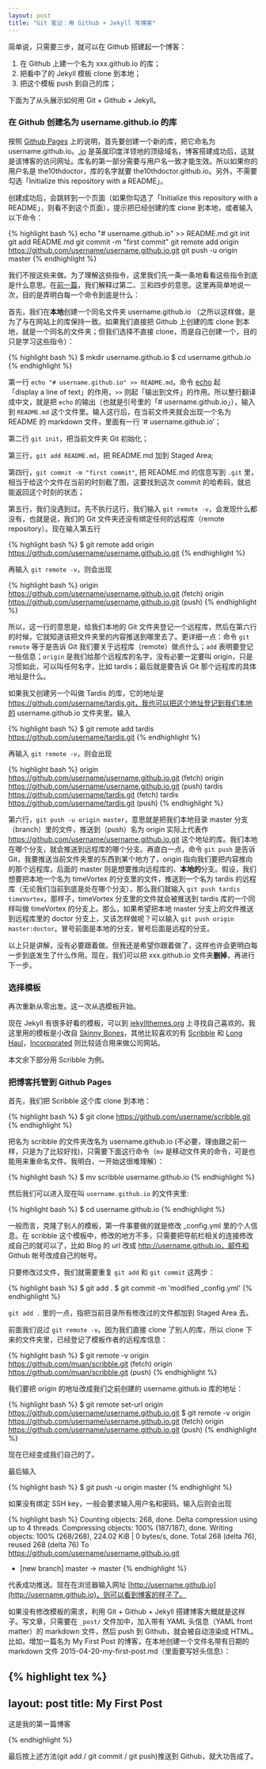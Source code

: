 ```yaml
---
layout: post
title: "Git 笔记：用 Github + Jekyll 写博客"
---
```


简单说，只需要三步，就可以在 Github 搭建起一个博客：

1. 在 Github 上建一个名为 xxx.github.io 的库；
2. 把看中了的 Jekyll 模板 clone 到本地；
3. 把这个模板 push 到自己的库；

下面为了从头展示如何用 Git + Github + Jekyll。

### 在 Github 创建名为 username.github.io 的库

按照 [Github Pages](https://pages.github.com) 上的说明，首先要创建一个新的库，把它命名为 username.github.io。[.io](http://zh.wikipedia.org/wiki/.io) 是英属印度洋领地的顶级域名，博客搭建成功后，这就是该博客的访问网址。库名的第一部分需要与用户名一致才能生效。所以如果你的用户名是 the10thdoctor，库的名字就要 the10thdoctor.github.io。另外，不需要勾选「Initialize this repository with a README」。

创建成功后，会跳转到一个页面（如果你勾选了「Initialize this repository with a README」，则看不到这个页面），提示把已经创建的库 clone 到本地，或者输入以下命令：

{% highlight bash %}
echo "# username.github.io" >> README.md
git init
git add README.md
git commit -m "first commit"
git remote add origin https://github.com/username/username.github.io.git
git push -u origin master
{% endhighlight %}

我们不按这些来做。为了理解这些指令，这里我们先一条一条地看看这些指令到底是什么意思。在[前一篇](http://huangziwei.com/tech/git-for-thesis/)，我们解释过第二、三和四步的意思。这里再简单地说一次，目的是弄明白每一个命令到底是什么：

首先，我们在**本地**创建一个同名文件夹 username.github.io （之所以这样做，是为了与在网站上的库保持一致。如果我们直接把 Github 上创建的库 clone 到本地，就是一个同名的文件夹；但我们选择不直接 clone，而是自己创建一个，目的只是学习这些指令）：

{% highlight bash %}
$ mkdir username.github.io
$ cd username.github.io
{% endhighlight %}

第一行 `echo "# username.github.io" >> README.md`。命令 [echo](http://linux.die.net/man/1/echo) 起   
「display a line of text」的作用，`>>` 则起「输出到文件」的作用。所以整行翻译成中文，就是把 `echo` 的输出（也就是引号里的「# username.github.io」），输入到 `README.md` 这个文件里。输入这行后，在当前文件夹就会出现一个名为 README 的 markdown 文件，里面有一行 ‘# username.github.io’；

第二行 `git init`，把当前文件夹 Git 初始化；

第三行，`git add README.md`，把 README.md 加到 Staged Area;

第四行，`git commit -m "first commit"`, 把 README.md 的信息写到 `.git` 里，相当于给这个文件在当前的时刻截了图，这要找到这次 commit 的哈希码，就总能返回这个时刻的状态；

第五行，我们没遇到过。先不执行这行，我们输入 `git remote -v`，会发现什么都没有，也就是说，我们的 Git 文件夹还没有绑定任何的远程库（remote repository）。现在输入第五行

{% highlight bash %}
$ git remote add origin https://github.com/username/username.github.io.git
{% endhighlight %}

再输入 `git remote -v`，则会出现

{% highlight bash %}
origin	https://github.com/username/username.github.io.git (fetch)
origin	https://github.com/username/username.github.io.git (push)
{% endhighlight %}

所以，这一行的意思是，给我们本地的 Git 文件夹登记一个远程库，然后在第六行的时候，它就知道该把文件夹里的内容推送到哪里去了。更详细一点：命令 `git remote` 等于是告诉 Git 我们要关于远程库（remote）做点什么；`add` 表明要登记一些信息；`origin` 是我们给那个远程库的名字，没有必要一定要叫 origin，只是习惯如此，可以叫任何名字，比如 tardis；最后就是要告诉 Git 那个远程库的具体地址是什么。

如果我又创建另一个叫做 Tardis 的库，它的地址是 https://github.com/username/tardis.git，我也可以把这个地址登记到我们本地的 username.github.io 文件夹里。输入

{% highlight bash %}
$ git remote add tardis https://github.com/username/tardis.git
{% endhighlight %}

再输入 `git remote -v`，则会出现

{% highlight bash %}
origin	https://github.com/username/username.github.io.git (fetch)
origin	https://github.com/username/username.github.io.git (push)
tardis	https://github.com/username/tardis.git (fetch)
tardis	https://github.com/username/tardis.git (push)
{% endhighlight %}

第六行，`git push -u origin master`，意思就是把我们本地目录 master 分支（branch）里的文件，推送到（push）名为 origin 实际上代表作 https://github.com/username/username.github.io.git 这个地址的库。我们本地在哪个分支，就会推送到远程库的哪个分支。再直白一点，命令 `git push` 是告诉 Git，我要推送当前文件夹里的东西到某个地方了，origin 指向我们要把内容推向的那个远程库，后面的 master 则是想要推向远程库的、**本地的**分支。假设，我们想要把本地一个名为 timeVortex 的分支里的文件，推送到一个名为 tardis 的远程库（无论我们当前到底是处在哪个分支），那么我们就输入 `git push tardis timeVortex`，那样子，timeVortex 分支里的文件就会被推送到 tardis 库的一个同样叫做 timeVortex 的分支上。那么，如果希望把本地 master 分支上的文件推送到远程库里的 doctor 分支上，又该怎样做呢？可以输入 `git push origin master:doctor`。冒号前面是本地的分支，冒号后面是远程的分支。

以上只是讲解，没有必要跟着做。但我还是希望你跟着做了，这样也许会更明白每一步到底发生了什么作用。现在，我们可以把 xxx.github.io 文件夹**删掉**，再进行下一步。

### 选择模板

再次重新从零出发。这一次从选模板开始。

现在 Jekyll 有很多好看的模板，可以到 [jekyllthemes.org](http://jekyllthemes.org) 上寻找自己喜欢的。我这里用的模板是小改自 [Skinny Bones](http://mmistakes.github.io/skinny-bones-jekyll/)，其他比较喜欢的有 [Scribble](http://jekyllthemes.org/themes/scribble/) 和 [Long Haul](http://jekyllthemes.org/themes/long-haul/)，[Incorporated](http://jekyllthemes.org/themes/incorporated/) 则比较适合用来做公司网站。

本文余下部分用 Scribble 为例。

### 把博客托管到 Github Pages

首先，我们把 Scribble 这个库 clone 到本地：

{% highlight bash %}
$ git clone https://github.com/username/scribble.git
{% endhighlight %}

把名为 scribble 的文件夹改名为 username.github.io (不必要，理由跟之前一样，只是为了比较好找)，只需要下面这行命令（`mv` 是移动文件夹的命令，可是也能用来重命名文件。我明白，一开始这很难理解）：

{% highlight bash %}
$ mv scribble username.github.io
{% endhighlight %}

然后我们可以进入现在叫 `username.github.io` 的文件夹里:

{% highlight bash %}
$ cd username.github.io
{% endhighlight %}
	
一般而言，克隆了别人的模板，第一件事要做的就是修改 _config.yml 里的个人信息。在 scribble 这个模板中，修改的地方不多，只需要把导航栏相关的连接修改成自己的就可以了，比如 Blog 的 url 改成 http://username.github.io，邮件和 Github 帐号改成自己的帐号。

只要修改过文件，我们就需要重复 `git add` 和 `git commit` 这两步：

{% highlight bash %}
$ git add . 
$ git commit -m 'modified _config.yml'
{% endhighlight %}

`git add .` 里的一点，指把当前目录所有修改过的文件都加到 Staged Area 去。

前面我们说过 `git remote -v`。因为我们直接 clone 了别人的库，所以 clone 下来的文件夹里，已经登记了模板作者的远程库信息：

{% highlight bash %}
$ git remote -v
origin	https://github.com/muan/scribble.git (fetch)
origin	https://github.com/muan/scribble.git (push)
{% endhighlight %}

我们要把 origin 的地址改成我们之前创建的 username.github.io 库的地址：

{% highlight bash %}
$ git remote set-url origin https://github.com/username/username.github.io.git
$ git remote -v
origin	https://github.com/username/username.github.io.git (fetch)
origin	https://github.com/username/username.github.io.git (push)
{% endhighlight %}

现在已经变成我们自己的了。

最后输入

{% highlight bash %}
$ git push -u origin master 
{% endhighlight %}

如果没有绑定 SSH key，一般会要求输入用户名和密码。输入后则会出现

{% highlight bash %}
Counting objects: 268, done.
Delta compression using up to 4 threads.
Compressing objects: 100% (187/187), done.
Writing objects: 100% (268/268), 224.02 KiB | 0 bytes/s, done.
Total 268 (delta 76), reused 268 (delta 76)
To https://github.com/username/username.github.io.git
 * [new branch]      master -> master
{% endhighlight %}

代表成功推送。现在在浏览器输入网址 [http://username.github.io](http://username.github.io)，则可以看到博客的样子了。

如果没有修改模板的需求，利用 Git + Github + Jekyll 搭建博客大概就是这样子。写文章，只需要在 `_post/` 文件加中，加入带有 YAML 头信息（YAML front matter）的 markdown 文件，然后 push 到 Github，就会被自动渲染成 HTML。比如，增加一篇名为 My First Post 的博客，在本地创建一个文件名带有日期的 markdown 文件 2015-04-20-my-first-post.md（里面要写好头信息）：

{% highlight tex %}
---
layout: post
title: My First Post 
---
	
这是我的第一篇博客

{% endhighlight %}	
	

最后按上述方法(git add / git commit / git push)推送到 Github，就大功告成了。
